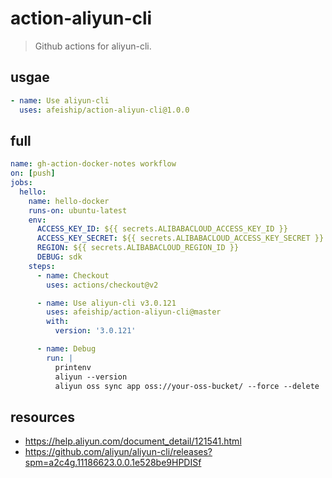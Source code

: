 # action-aliyun-cli
> Github actions for aliyun-cli.

## usgae
```yml
- name: Use aliyun-cli
  uses: afeiship/action-aliyun-cli@1.0.0
```

## full
```yml
name: gh-action-docker-notes workflow
on: [push]
jobs:
  hello:
    name: hello-docker
    runs-on: ubuntu-latest
    env:
      ACCESS_KEY_ID: ${{ secrets.ALIBABACLOUD_ACCESS_KEY_ID }}
      ACCESS_KEY_SECRET: ${{ secrets.ALIBABACLOUD_ACCESS_KEY_SECRET }}
      REGION: ${{ secrets.ALIBABACLOUD_REGION_ID }}
      DEBUG: sdk
    steps:
      - name: Checkout
        uses: actions/checkout@v2

      - name: Use aliyun-cli v3.0.121
        uses: afeiship/action-aliyun-cli@master
        with:
          version: '3.0.121'

      - name: Debug
        run: |
          printenv
          aliyun --version
          aliyun oss sync app oss://your-oss-bucket/ --force --delete
```

## resources
- https://help.aliyun.com/document_detail/121541.html
- https://github.com/aliyun/aliyun-cli/releases?spm=a2c4g.11186623.0.0.1e528be9HPDISf